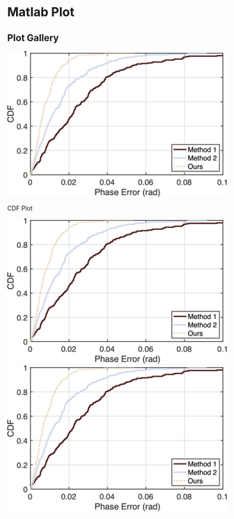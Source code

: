 # Matlab Plot

## Plot Gallery

<div class="row">
  <div class="col">
    <a href="matlab-plot/#basic-settings-in-matlab">
      <img src="img/basic-cdf.png" alt="Image 1" class="img-fluid zoom" />
    </a>
    <p class="text-center mt-1"> CDF Plot</p>
  </div>
  <div class="col">
    <a href="#section2">
      <img src="img/basic-cdf.png" alt="Image 2" class="img-fluid" />
    </a>
  </div>
  <div class="col">
    <a href="#section3">
      <img src="img/basic-cdf.png" alt="Image 3" class="img-fluid" />
    </a>
  </div>
</div>
